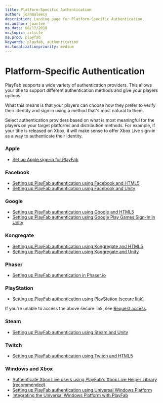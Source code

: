 ```yaml
---
title: Platform-Specific Authentication
author: joannaleecy
description: Landing page for Platform-Specific Authentication.
ms.author: joanlee
ms.date: 06/12/2018
ms.topic: article
ms.prod: playfab
keywords: playfab, authentication
ms.localizationpriority: medium
---
```


# Platform-Specific Authentication

PlayFab supports a wide variety of authentication providers. This allows your title to support different authentication methods and give your players options.

What this means is that your players can choose how they prefer to verify their identity and sign in using a method that's most natural to them.

Select authentication providers based on what is most meaningful for the players on your target platforms and distribution methods. For example, if your title is released on Xbox, it will make sense to offer Xbox Live sign-in as a way to authenticate their identity.

### Apple

- [Set up Apple sign-in for PlayFab](apple-open-id.md)

### Facebook

- [Setting up PlayFab authentication using Facebook and HTML5](facebook-html5.md)
- [Setting up PlayFab authentication using Facebook and Unity](facebook-unity.md)

### Google

- [Setting up PlayFab authentication using Google and HTML5](google-html5.md)
- [Setting up PlayFab authentication using Google Play Games Sign-In in Unity](google-sign-in-unity.md)

### Kongregate

- [Setting up PlayFab authentication using Kongregate and HTML5](kongregate-html5.md)
- [Setting up PlayFab authentication using Kongregate and Unity](kongregate-unity.md)

### Phaser

- [Setting up PlayFab authentication in Phaser.io](phaser-io.md)

### PlayStation

- [Setting up PlayFab authentication using PlayStation (secure link)](https://dev.azure.com/PlayFabPrivate/PS5/_git/XPlatCppSdk-Private-PS5?path=%2FGuideToLoginWithPSN.md&_a=preview)

If you're unable to access the above secure link, see [Request access](https://aka.ms/pf-partner-request-access).

### Steam

- [Setting up PlayFab authentication using Steam and Unity](steam-unity.md)

### Twitch

- [Setting up PlayFab authentication using Twitch and HTML5](twitch-html5.md)

### Windows and Xbox

- [Authenticate Xbox Live users using PlayFab's Xbox Live Helper Library (recommended)](https://docs.microsoft.com/gaming/playfab/features/multiplayer/networking/party-xbox-live-guide#mapping-between-xbox-live-user-ids-and-playfab-entity-ids)
- [Setting up PlayFab authentication using Universal Windows Platform](uwp.md)
- [Integrating the Universal Windows Platform with PlayFab](uwp-integration.md)